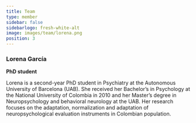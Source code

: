 ```yaml
---
title: Team
type: member
sidebar: false
sidebarlogo: fresh-white-alt
image: images/team/lorena.png
position: 3
---
```



### Lorena García

**PhD student**

Lorena is a second-year PhD student in Psychiatry at the Autonomous University of Barcelona (UAB). She received her Bachelor’s in Psychology at the National University of Colombia in 2010 and her Master’s degree in Neuropsychology and behavioral neurology at the UAB. Her research focuses on the adaptation, normalization and adaptation of neuropsychological evaluation instruments in Colombian population.

